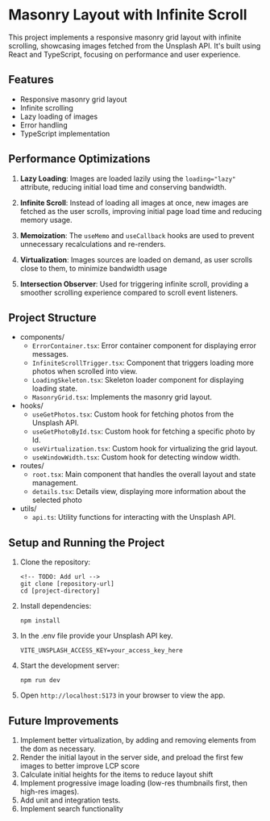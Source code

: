 # Masonry Layout with Infinite Scroll

This project implements a responsive masonry grid layout with infinite scrolling, showcasing images fetched from the Unsplash API. It's built using React and TypeScript, focusing on performance and user experience.

## Features

- Responsive masonry grid layout
- Infinite scrolling
- Lazy loading of images
- Error handling
- TypeScript implementation

## Performance Optimizations

1. **Lazy Loading**: Images are loaded lazily using the `loading="lazy"` attribute, reducing initial load time and conserving bandwidth.

2. **Infinite Scroll**: Instead of loading all images at once, new images are fetched as the user scrolls, improving initial page load time and reducing memory usage.

3. **Memoization**: The `useMemo` and `useCallback` hooks are used to prevent unnecessary recalculations and re-renders.

4. **Virtualization**: Images sources are loaded on demand, as user scrolls close to them, to minimize bandwidth usage

5. **Intersection Observer**: Used for triggering infinite scroll, providing a smoother scrolling experience compared to scroll event listeners.

## Project Structure

- components/
  - `ErrorContainer.tsx`: Error container component for displaying error messages.
  - `InfiniteScrollTrigger.tsx`: Component that triggers loading more photos when scrolled into view.
  - `LoadingSkeleton.tsx`: Skeleton loader component for displaying loading state.
  - `MasonryGrid.tsx`: Implements the masonry grid layout.
- hooks/
  - `useGetPhotos.tsx`: Custom hook for fetching photos from the Unsplash API.
  - `useGetPhotoById.tsx`: Custom hook for fetching a specific photo by Id.
  - `useVirtualization.tsx`: Custom hook for virtualizing the grid layout.
  - `useWindowWidth.tsx`: Custom hook for detecting window width.
- routes/
  - `root.tsx`: Main component that handles the overall layout and state management.
  - `details.tsx`: Details view, displaying more information about the selected photo
- utils/
  - `api.ts`: Utility functions for interacting with the Unsplash API.

## Setup and Running the Project

1. Clone the repository:

   ```
   <!-- TODO: Add url -->
   git clone [repository-url]
   cd [project-directory]
   ```

2. Install dependencies:

   ```
   npm install
   ```

3. In the .env file provide your Unsplash API key.

   ```
   VITE_UNSPLASH_ACCESS_KEY=your_access_key_here
   ```

4. Start the development server:

   ```
   npm run dev
   ```

5. Open `http://localhost:5173` in your browser to view the app.

## Future Improvements

1. Implement better virtualization, by adding and removing elements from the dom as necessary.
2. Render the initial layout in the server side, and preload the first few images to better improve LCP score
3. Calculate initial heights for the items to reduce layout shift
4. Implement progressive image loading (low-res thumbnails first, then high-res images).
5. Add unit and integration tests.
6. Implement search functionality
